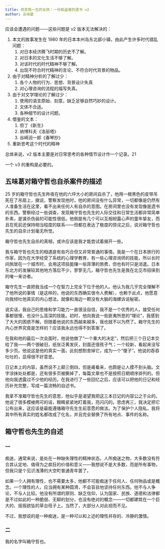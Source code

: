 ```yaml
---
title: 改变我一生的女孩：一份偷盗者的遗书 v2
author: 五味葛
---
```


应该会遭遇的问题——这些问题是 v2 版本无法解决的：
  1. 本文的故事发生在 1980 年的日本本州岛东北部小镇，由此产生许多时代错乱问题：
     1. 对日本经济腾飞时期的历史不了解。
     2. 对日本的文化生活不够了解。
     3. 对该时代的时代精神不够了解。
     4. 出现不符合时代精神的言论、不符合时代背景的物品。
  2. 由于对精神分析的了解过少：
     1. 各个人物的行为、思想、背景设计失真
     2. 对心理咨询的流程的描写失真。
  3. 由于对文学理论的了解过少：
     1. 使用的语言原始、刻意，缺乏足够自然巧妙的设计。
     2. 文体不合适。
     3. 各种细节的设计问题。
  4. 借鉴的文本：
     1. 但丁《新生》
     2. 纳博科夫《洛丽塔》
     3. 谷崎润一郎《春琴抄》
  5. 重新思考这个时代的精神

总体来说，v2 版本主要是对日常思考的各种情节设计作一个记录。21

一个 v3 的重构是必要的。

## 五味葛对箱守哲也自杀案件的描述

25 岁的箱守哲也先生昨夜在他的六坪大小的房间自杀了，他用一根黑色的皮带吊死在了吊扇上，据说，警察发现他时，他的房间没有什么异常，一切都像是仍然有人准备生活在这里，看不出来任何人有自杀的意图。在房间里也没有发现像是遗书的东西。警察经过一些调查，发现箱守哲也先生的人际交往和日常生活都非常简单朴素，是谋杀伪装的可能性很低。他倒是有几个可以互相袒露心声的童年挚友，而且在死前还保持相当程度的联系——但都在表达了极度的惊诧之后，说对箱守哲也先生的自杀计划毫无所觉。

箱守哲也先生自杀的真相，或许应该是我才能尝试着揭开一些。

我与箱守哲也先生的相遇是有些巧合但又非常普通的事情。我是一个在日本旅行的作家，因为在大学经受了系统的心理学教育，有一些心理咨询师的技能，所以长时间旅居在一个城市时，会用这项技能赚一些菲薄的旅费，但也有时只是消遣。日本东北方的发展较其他地方落后不少，寥寥无几，箱守哲也先生是我在北见市招徕到的唯一来访者。

箱守先生一直把我当成一个在智力上完全下位于他的人。他认为我几乎完全理解不了他所说的事情（是这样的，他说的东西确实很令人费解），也赖于此点，他愿意向我倾吐他真实的内心想法，就像和海边一颗没有大脑的海螺诉说秘密。

说实话，我自己的思维和学习能力一直很没自信，我不是一个优秀的人，接受任何事都很慢，也没什么高深的技能。初时，他向我说一些匪夷所思的“理论”，我感到了大大的困惑不解。但随着他说的东西越来越多，我也就不以为然了。箱守先生的内心世界究竟是怎样的？应该我永远也得不到答案了。

在我和他的最后一次会面时，他说他做了“一个重大的决定”，然后把三个日记本交给了我——两个很破旧，纸张泛黄发灰，封面还很孩子气；一个较新，看起来没写多少页。他说这是他的真实一面，此刻想割舍掉它，成为一个“傻子”。他说的吞吞吐吐的，显得很不好意思。

日记本上的内容，虽然说不上颠三倒四，但是甫看来，也颇是让人摸不到头脑。文字涂抹处处都是，还有很多页被撕掉了，每篇文章也不是按照日期顺序排列的。但他向我透露过不少他的经历。在我进行了一些回忆之后，应该可以把他的日记和经历补充完整，写成一篇流畅的自述书。

我拿不准箱守哲也先生的意思，他似乎是渴望我把这三本日记的内容公之于众的。他说了很多模棱两可的话，眼睛紧紧地盯着我，亮闪闪的。思虑再三，我决定把它公布出来，这应该是最能遵循箱守先生生前意愿的做法。为了保护个人隐私，我将其中所有真实的姓名都改成了化名，并且完全替换了所有地点、事件的名称。

<!-- hm总是在评估别人的智力和能力（这表现在他形容别人的形容词、以及发出的一些感慨，如xxx笨得让人不耐）；，这对咨询师也不例外。并且，箱守总是把其他人想的、描绘得相当的愚笨。咨询师也是一个被看轻的人，而事实也如此，咨询师算不上愚笨，但是也普普通通，他不懂箱守的脑回路，但是他也并不认为箱守有多么超出常人的智力(确实如此，hm只是有自己的脆弱的评价体系。） -->

<!-- hm缺乏自我，hm幼年的需求是被封闭的，所以当他长大的时候，没有自己的人格和目标，自己形不成任何感受。于是，他去认识了许多人，把那些人的目标“偷过来”变成自己的目标和需求，偷盗别人的人格，偷盗别人的梦想。他也偷盗了幻想中的真纪， -->

## 箱守哲也先生的自述 

### 一

痴迷，通常来说，是处在一种缺失理性的精神状态。人所痴迷之物，大多数没有符合其认定地、值得为之疯狂的价值和意义——我想说不是大多数，而是所有事物，但我只是个见识浅薄的大空町普通青年罢了。

如果一个人拥有理性，也不需要太多，他都不可能痴迷于任何人、任何物品或是概念。一个理性的人，应当拥有某种圆滑，不会盲目地坚持任何东西。他不与人争论，不与人比较。他没有所谓的原则、缺乏信仰，认为国家、民族、道德和法律都是不过如此的一种脆弱、无聊的划分，也没有绝对的概念——一切都建筑在一个巨大的、摇摇欲坠的草台班子上。当然了，大部分人对此视而不见。

不过，我想说的是一种痴迷，是一种可以和上述的理性并存的、冷静的激情。

### 二

我的名字叫箱守哲也。

<!-- 这种激情在hm智识的增长、见识的增加，愈发变的脆弱。所以他拼命地缝缝补补mk的影子。 -->

<!-- 小时候的家境贫困与真纪在生活中带来的震撼。于是，发现了生活中各种阻止找到mk的阻力。 -->

<!-- 不停地在幻想中见面。疯狂的寻找生活中mk的影子。 -->

<!-- 后来经历了许多个女性，在她们身上寻找真纪的影子，内心中不断对比，不断思考此时的真纪在做什么。哲也真实的思维非常的冷酷，他瞧不起那些女性，从不袒露真心，只是漫无目的充满厌烦地和她们相处和凿 -->

<!-- 结局是哲也终于在一个深爱着他、但平平无奇的女性的共同生活下逐渐放弃了荒谬的逐想，重新获得了爱人的能力；但是突然长大的真纪又回到了大空町，哲也丝毫不顾之前的所思所想，直接花光了所有积蓄努力追求真纪（在此之前极其节俭、抠门），在3-9个月后莫名自杀（因为见识到了长大的真纪，真纪述说以前的故事，幻想破灭） -->

<!-- 真爱最难得到怪圈：一个人越是遇到自己的一生挚爱，就越潇洒不起来，无论说话还是做事都束手束脚的，顾忌颇多，生怕自己哪里没有做好而招致厌烦（经常陷入无尽的思维内耗，反思自己是不是哪里没说好，哪里做的有问题不够慷慨、没有做到完美之类的，但是又无法得到验证）；却想把自己最软弱的部分给她看，导致没有办法吸引到这位挚爱。碰到不是很喜爱的，随便聊一聊、套路一下，反而更容易获得青睐、最终走到一起。 -->
